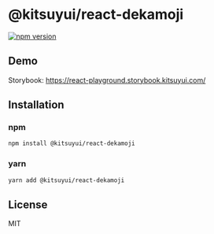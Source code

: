 # @kitsuyui/react-dekamoji

[![npm version](https://badge.fury.io/js/@kitsuyui%2Freact-dekamoji.svg)](https://badge.fury.io/js/@kitsuyui%2Freact-dekamoji)

## Demo

Storybook: https://react-playground.storybook.kitsuyui.com/

## Installation

### npm

```sh
npm install @kitsuyui/react-dekamoji
```

### yarn

```sh
yarn add @kitsuyui/react-dekamoji
```

## License

MIT
